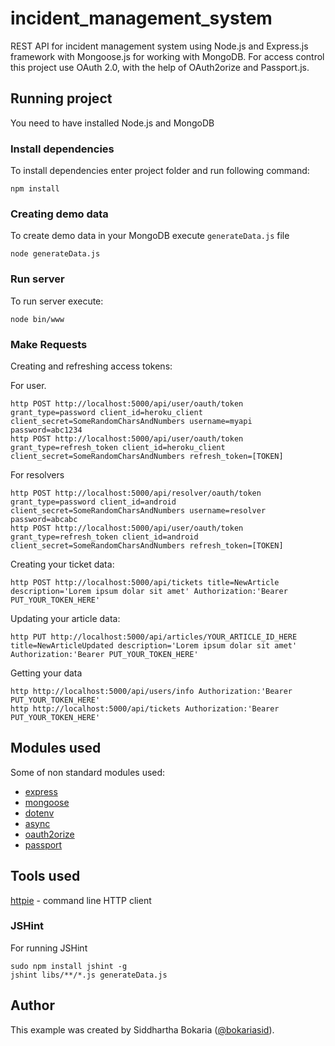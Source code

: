 # incident_management_system

REST API for incident management system using Node.js and Express.js framework with Mongoose.js for working with MongoDB. For access control this project use OAuth 2.0, with the help of OAuth2orize and Passport.js.

## Running project

You need to have installed Node.js and MongoDB 

### Install dependencies 

To install dependencies enter project folder and run following command:
```
npm install
```

### Creating demo data

To create demo data in your MongoDB execute ```generateData.js``` file 
```
node generateData.js
```

### Run server

To run server execute:
```
node bin/www 
```

### Make Requests

Creating and refreshing access tokens:

For user.

```
http POST http://localhost:5000/api/user/oauth/token grant_type=password client_id=heroku_client client_secret=SomeRandomCharsAndNumbers username=myapi password=abc1234
http POST http://localhost:5000/api/user/oauth/token grant_type=refresh_token client_id=heroku_client client_secret=SomeRandomCharsAndNumbers refresh_token=[TOKEN]
```

For resolvers

```
http POST http://localhost:5000/api/resolver/oauth/token grant_type=password client_id=android client_secret=SomeRandomCharsAndNumbers username=resolver password=abcabc
http POST http://localhost:5000/api/user/oauth/token grant_type=refresh_token client_id=android client_secret=SomeRandomCharsAndNumbers refresh_token=[TOKEN]
```

Creating your ticket data:
```
http POST http://localhost:5000/api/tickets title=NewArticle description='Lorem ipsum dolar sit amet' Authorization:'Bearer PUT_YOUR_TOKEN_HERE'
```

Updating your article data:
```
http PUT http://localhost:5000/api/articles/YOUR_ARTICLE_ID_HERE title=NewArticleUpdated description='Lorem ipsum dolar sit amet' Authorization:'Bearer PUT_YOUR_TOKEN_HERE'
```

Getting your data 
```
http http://localhost:5000/api/users/info Authorization:'Bearer PUT_YOUR_TOKEN_HERE'
http http://localhost:5000/api/tickets Authorization:'Bearer PUT_YOUR_TOKEN_HERE'
```

## Modules used

Some of non standard modules used:
* [express](https://www.npmjs.com/package/mongoose)
* [mongoose](https://www.npmjs.com/package/mongoose)
* [dotenv](https://www.npmjs.com/package/dotenv)
* [async](https://www.npmjs.com/package/async)
* [oauth2orize](https://www.npmjs.com/package/oauth2orize)
* [passport](https://www.npmjs.com/package/passport)

## Tools used

[httpie](https://github.com/jkbr/httpie) - command line HTTP client

### JSHint

For running JSHint  
```
sudo npm install jshint -g
jshint libs/**/*.js generateData.js
```

## Author

This example was created by Siddhartha Bokaria ([@bokariasid](http://twitter.com/bokariasid)).
